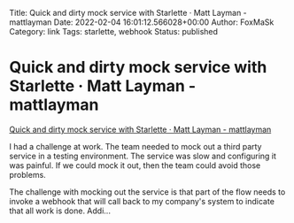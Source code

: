 Title: Quick and dirty mock service with Starlette · Matt Layman - mattlayman
Date: 2022-02-04 16:01:12.566028+00:00
Author: FoxMaSk 
Category: link
Tags: starlette, webhook
Status: published


# Quick and dirty mock service with Starlette · Matt Layman - mattlayman

[Quick and dirty mock service with Starlette · Matt Layman - mattlayman](https://www.mattlayman.com/blog/2019/starlette-mock-service/)

I had a challenge at work. The team needed to mock out a third party
service in a testing environment. The service was slow and configuring
it was painful. If we could mock it out, then the team could avoid those
problems.

The challenge with mocking out the service is that part of the flow
needs to invoke a webhook that will call back to my company&#39;s system to
indicate that all work is done. Addi...
